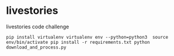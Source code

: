 # livestories
livestories code challenge 


`
  pip install virtualenv
  virtualenv env --python=python3 
  source env/bin/activate
  pip install -r requirements.txt
  python download_and_process.py   
`
